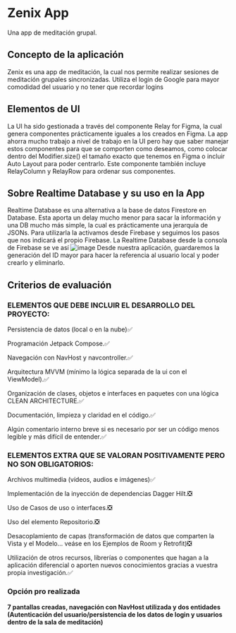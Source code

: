 # Zenix App
Una app de meditación grupal.
## Concepto de la aplicación
Zenix es una app de meditación, la cual nos permite realizar sesiones de meditación grupales sincronizadas.
Utiliza el login de Google para mayor comodidad del usuario y no tener que recordar logins
## Elementos de UI
La UI ha sido gestionada a través del componente Relay for Figma, la cual genera componentes prácticamente iguales a los creados en Figma. La app ahorra mucho trabajo a nivel de trabajo en la UI pero hay que saber manejar estos componentes para que se comporten como deseamos, como colocar dentro del Modifier.size() el tamaño exacto que tenemos en Figma o incluir Auto Layout para poder centrarlo. Este componente también incluye RelayColumn y RelayRow para ordenar sus componentes.
## Sobre Realtime Database y su uso en la App
Realtime Database es una alternativa a la base de datos Firestore en Database. Esta aporta un delay mucho menor para sacar la información y una DB mucho más simple, la cual es prácticamente una jerarquía de JSONs.
Para utilizarla la activamos desde Firebase y seguimos los pasos que nos indicará el propio Firebase.
La Realtime Database desde la consola de Firebase se ve así
![image](https://github.com/javijjah/ZenixApp/assets/120460477/a7000690-192b-4a73-943a-5ce69102852a)
Desde nuestra aplicación, guardaremos la generación del ID mayor para hacer la referencia al usuario local y poder crearlo y eliminarlo.
## Criterios de evaluación

### ELEMENTOS QUE DEBE INCLUIR EL DESARROLLO DEL PROYECTO:

Persistencia de datos (local o en la nube)✅

Programación Jetpack Compose.✅

Navegación con NavHost y navcontroller.✅

Arquitectura MVVM (mínimo la lógica separada de la ui con el ViewModel).✅

Organización de clases, objetos e interfaces en paquetes con una lógica CLEAN ARCHITECTURE.✅

Documentación, limpieza y claridad en el código.✅

Algún comentario interno breve si es necesario por ser un código menos legible y más difícil de entender.✅

### ELEMENTOS EXTRA QUE SE VALORAN POSITIVAMENTE PERO NO SON OBLIGATORIOS:

Archivos multimedia (vídeos, audios e imágenes)✅

Implementación de la inyección de dependencias Dagger Hilt.❎

Uso de Casos de uso o interfaces.❎

Uso del elemento Repositorio.❎

Desacoplamiento de capas (transformación de datos que comparten la Vista y el Modelo... veáse en los Ejemplos de Room y Retrofit)❎

Utilización de otros recursos, librerías o componentes que hagan a la aplicación diferencial o aporten nuevos conocimientos gracias a vuestra propia investigación.✅

### Opción pro realizada

__7 pantallas creadas, navegación con NavHost utilizada y dos entidades (Autenticación del usuario/persistencia de los datos de login y usuarios dentro de la sala de meditación)__
